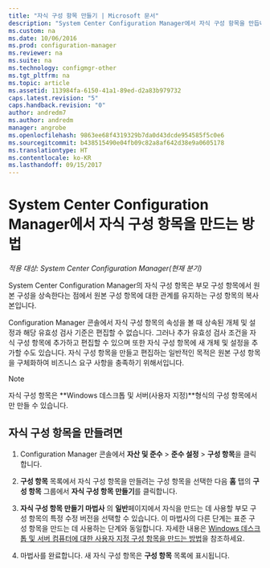 ```yaml
---
title: "자식 구성 항목 만들기 | Microsoft 문서"
description: "System Center Configuration Manager에서 자식 구성 항목을 만듭니다."
ms.custom: na
ms.date: 10/06/2016
ms.prod: configuration-manager
ms.reviewer: na
ms.suite: na
ms.technology: configmgr-other
ms.tgt_pltfrm: na
ms.topic: article
ms.assetid: 113984fa-6150-41a1-89ed-d2a83b979732
caps.latest.revision: "5"
caps.handback.revision: "0"
author: andredm7
ms.author: andredm
manager: angrobe
ms.openlocfilehash: 9863ee68f4319329b7da0d43dcde954585f5c0e6
ms.sourcegitcommit: b438515490e04fb09c82a8af642d38e9a0605178
ms.translationtype: HT
ms.contentlocale: ko-KR
ms.lasthandoff: 09/15/2017
---
```

# <a name="how-to-create-child-configuration-items-in-system-center-configuration-manager"></a>System Center Configuration Manager에서 자식 구성 항목을 만드는 방법

*적용 대상: System Center Configuration Manager(현재 분기)*

System Center Configuration Manager의 자식 구성 항목은 부모 구성 항목에서 원본 구성을 상속한다는 점에서 원본 구성 항목에 대한 관계를 유지하는 구성 항목의 복사본입니다.  

Configuration Manager 콘솔에서 자식 구성 항목의 속성을 볼 때 상속된 개체 및 설정과 해당 유효성 검사 기준은 편집할 수 없습니다. 그러나 추가 유효성 검사 조건을 자식 구성 항목에 추가하고 편집할 수 있으며 또한 자식 구성 항목에 새 개체 및 설정을 추가할 수도 있습니다.
자식 구성 항목을 만들고 편집하는 일반적인 목적은 원본 구성 항목을 구체화하여 비즈니스 요구 사항을 충족하기 위해서입니다.  

> [!NOTE]  
>  자식 구성 항목은 **Windows 데스크톱 및 서버(사용자 지정)**형식의 구성 항목에서만 만들 수 있습니다.  

## <a name="to-create-a-child-configuration-item"></a>자식 구성 항목을 만들려면  

1.  Configuration Manager 콘솔에서 **자산 및 준수** > **준수 설정** > **구성 항목**을 클릭합니다.  

3.  **구성 항목** 목록에서 자식 구성 항목을 만들려는 구성 항목을 선택한 다음 **홈** 탭의 **구성 항목** 그룹에서 **자식 구성 항목 만들기**를 클릭합니다.  

4.  **자식 구성 항목 만들기 마법사** 의 **일반**페이지에서 자식을 만드는 데 사용할 부모 구성 항목의 특정 수정 버전을 선택할 수 있습니다. 이 마법사의 다른 단계는 표준 구성 항목을 만드는 데 사용하는 단계와 동일합니다. 자세한 내용은 [Windows 데스크톱 및 서버 컴퓨터에 대한 사용자 지정 구성 항목을 만드는 방법](../../compliance/deploy-use/create-custom-configuration-items-for-windows-desktop-and-server-computers-managed-with-the-client.md)을 참조하세요.  

5.  마법사를 완료합니다. 새 자식 구성 항목은 **구성 항목** 목록에 표시됩니다.  
